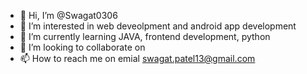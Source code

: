 - 👋 Hi, I’m @Swagat0306
- 👀 I’m interested in web deveolpment and android app development
- 🌱 I’m currently learning JAVA, frontend development, python
- 💞️ I’m looking to collaborate on 
- 📫 How to reach me on emial swagat.patel13@gmail.com
<!---
Swagat0306/Swagat0306 is a ✨ special ✨ repository because its `README.md` (this file) appears on your GitHub profile.
You can click the Preview link to take a look at your changes.
--->
